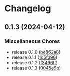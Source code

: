 # Changelog

## 0.1.3 (2024-04-12)


### Miscellaneous Chores

* release 0.1.0 ([be862a8](https://github.com/luisgabrielroldan/ddogzip/commit/be862a887e20e050481a7c8a689259be092c615e))
* release 0.1.1 ([1d5fd96](https://github.com/luisgabrielroldan/ddogzip/commit/1d5fd96fdb4b84f06c5d625d9715574a4d986cbe))
* release 0.1.2 ([f3466ff](https://github.com/luisgabrielroldan/ddogzip/commit/f3466ff8d70527d11d5a74ee36c5920e6046af4a))
* release 0.1.3 ([0045e9b](https://github.com/luisgabrielroldan/ddogzip/commit/0045e9be96b3244dae3fd69a629af613beb644d7))
